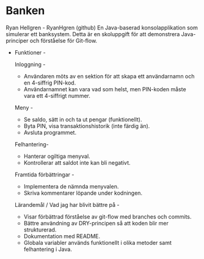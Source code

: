 # Banken
Ryan Hellgren - RyanHgren (github)
En Java-baserad konsolapplikation som simulerar ett banksystem. Detta är en skoluppgift för att demonstrera Java-principer och förståelse för Git-flow.

- Funktioner -

    Inloggning -

    - Användaren möts av en sektion för att skapa ett användarnamn och en 4-siffrig PIN-kod.
    - Användarnamnet kan vara vad som helst, men PIN-koden måste vara ett 4-siffrigt nummer.

    Meny -

    - Se saldo, sätt in och ta ut pengar (funktionellt).
    - Byta PIN, visa transaktionshistorik (inte färdig än).
    - Avsluta programmet.

    Felhantering- 

    - Hanterar ogiltiga menyval.
    - Kontrollerar att saldot inte kan bli negativt.

    Framtida förbättringar - 

    - Implementera de nämnda menyvalen.
    - Skriva kommentarer löpande under kodningen.

    Lärandemål / Vad jag har blivit bättre på - 
    
    - Visar förbättrad förståelse av git-flow med branches och commits.
    - Bättre användning av DRY-principen så att koden blir mer strukturerad.
    - Dokumentation med README.
    - Globala variabler används funktionellt i olika metoder samt felhantering i Java.